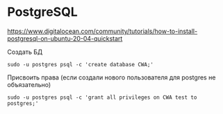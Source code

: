 # PostgreSQL

https://www.digitalocean.com/community/tutorials/how-to-install-postgresql-on-ubuntu-20-04-quickstart


Создать БД
```
sudo -u postgres psql -c 'create database CWA;'
```


Присвоить права (если создали нового пользователя для postgres не объязательно)
```
sudo -u postgres psql -c 'grant all privileges on CWA test to postgres;'
```
